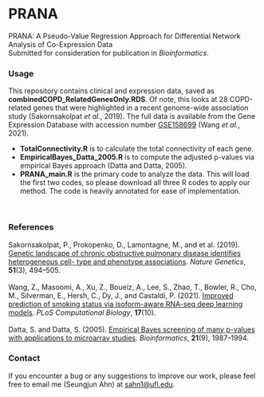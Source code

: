 # PRANA

PRANA: A Pseudo-Value Regression Approach for Differential Network Analysis of Co-Expression Data <br />
Submitted for consideration for publication in *Bioinformatics*.
</br>


### Usage
This repository contains clinical and expression data, saved as **combinedCOPD_RelatedGenesOnly.RDS**. Of note, this looks at 28 COPD-related genes that were highlighted in a recent genome-wide association study (Sakornsakolpat *et al.*, 2019). The full data is available from the Gene Expression Database with accession number [GSE158699](https://www.ncbi.nlm.nih.gov/geo/query/acc.cgi?acc=GSE158699) (Wang *et al.*, 2021).

* **TotalConnectivity.R** is to calculate the total connectivity of each gene. 
* **EmpiricalBayes_Datta_2005.R** is to compute the adjusted p-values via empirical Bayes approach (Datta and Datta, 2005).
* **PRANA_main.R** is the primary code to analyze the data. This will load the first two codes, so please download all three R codes to apply our method. The code is heavily annotated for ease of implementation.
</br>

### References
Sakornsakolpat, P., Prokopenko, D., Lamontagne, M., and et al. (2019). [Genetic landscape of chronic obstructive pulmonary disease identifies heterogeneous cell- type and phenotype associations](https://www.ncbi.nlm.nih.gov/pmc/articles/PMC6546635/). *Nature Genetics*, **51**(3), 494–505. </br></br>
Wang, Z., Masoomi, A., Xu, Z., Boueiz, A., Lee, S., Zhao, T., Bowler, R., Cho, M., Silverman, E., Hersh, C., Dy, J., and Castaldi, P. (2021). [Improved prediction of smoking status via isoform-aware RNA-seq deep learning models](https://www.ncbi.nlm.nih.gov/pmc/articles/PMC8530282/). *PLoS Computational Biology*, **17**(10). </br></br>
Datta, S. and Datta, S. (2005). [Empirical Bayes screening of many p-values with applications to microarray studies](https://academic.oup.com/bioinformatics/article/21/9/1987/409148?login=true). *Bioinformatics*, **21**(9), 1987–1994.
</br>


### Contact
If you encounter a bug or any suggestions to improve our work, please feel free to email me (Seungjun Ahn) at sahn1@ufl.edu.

